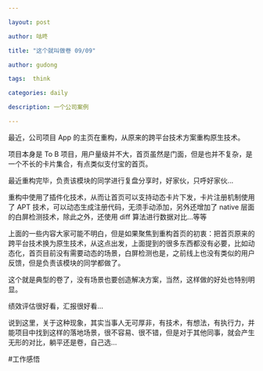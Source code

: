 ```yaml
---

layout: post

author: 咕咚

title: "这个就叫做卷 09/09"

author: gudong

tags:  think

categories: daily

description: 一个公司案例

---
```



最近，公司项目 App 的主页在重构，从原来的跨平台技术方案重构原生技术。

项目本身是 To B 项目，用户量级并不大，首页虽然是门面，但是也并不复杂，是一个不长的卡片集合，有点类似支付宝的首页。

最近重构完毕，负责该模块的同学进行复盘分享时，好家伙，只呼好家伙…

重构中使用了插件化技术，从而让首页可以支持动态卡片下发，卡片注册机制使用了 APT 技术，可以动态生成注册代码，无须手动添加，另外还增加了 native 层面的白屏检测技术，除此之外，还使用 diff 算法进行数据对比…等等

上面的一些内容大家可能不明白，但是如果聚焦到重构首页的初衷：把首页原来的跨平台技术换为原生技术，从这点出发，上面提到的很多东西都没有必要，比如动态化，首页目前没有需要动态的场景，白屏检测也是，之前线上也没有类似的用户反馈，但是负责该模块的同学都做了。

这个就是典型的卷了，没有场景也要创造解决方案，当然，这样做的好处也特别明显。

绩效评估很好看，汇报很好看…

说到这里，关于这种现象，其实当事人无可厚非，有技术，有想法，有执行力，并能项目中找到这样的落地场景，很不容易、很不错，但是对于其他同事，就会产生无形的对比，躺平还是卷，自己选…

#工作感悟 


